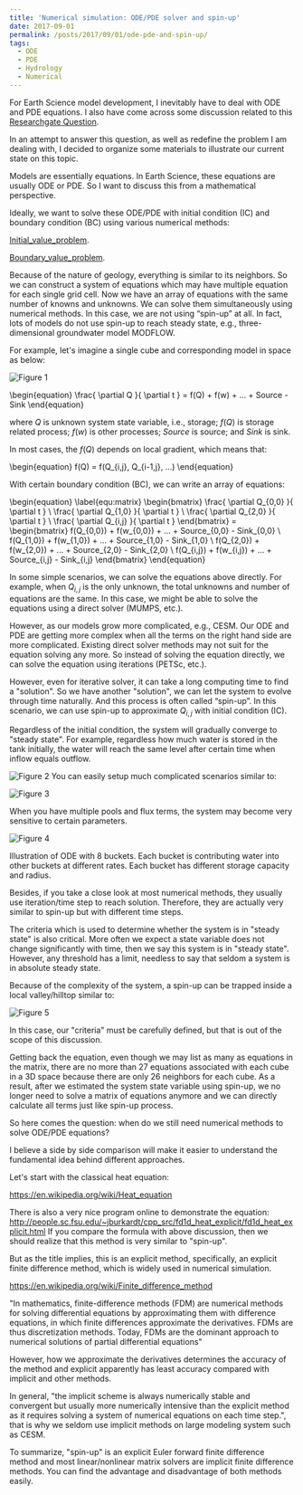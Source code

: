 ```yaml
---
title: 'Numerical simulation: ODE/PDE solver and spin-up'
date: 2017-09-01
permalink: /posts/2017/09/01/ode-pde-and-spin-up/
tags:
  - ODE
  - PDE
  - Hydrology
  - Numerical
---
```

For Earth Science model development, I inevitably have to deal with ODE and PDE equations. I also have come across some discussion related to this 
[Researchgate Question](https://www.researchgate.net/post/What_does_one_mean_by_Model_Spin_Up_Time).


In an attempt to answer this question, as well as redefine the problem I am dealing with, I decided to organize some materials to illustrate our current state on this topic.

Models are essentially equations. In Earth Science, these equations are usually ODE or PDE. So I want to discuss this from a mathematical perspective.

Ideally, we want to solve these ODE/PDE with initial condition (IC) and boundary condition (BC) using various numerical methods:

[Initial_value_problem](https://en.wikipedia.org/wiki/Initial_value_problem).

[Boundary_value_problem](https://en.wikipedia.org/wiki/Boundary_value_problem).


Because of the nature of geology, everything is similar to its neighbors. So we can construct a system of equations which may have multiple equation for each single grid cell. Now we have an array of equations with the same number of knowns and unknowns. We can solve them simultaneously using numerical methods. In this case, we are not using “spin-up” at all. In fact, lots of models do not use spin-up to reach steady state, e.g., three-dimensional groundwater model MODFLOW.

For example, let's imagine a single cube and corresponding model in space as below:

![Figure 1](https://github.com/changliao/changliao.github.io/blob/main/_figure/cube.png?raw=true)

\begin{equation}
\frac{ \partial Q }{ \partial t } = f(Q) + f(w) + ... + Source - Sink
\end{equation}

where $Q$ is unknown system state variable, i.e., storage;
$f(Q)$ is storage related process;
$f(w)$ is other processes;
$Source$ is source;
and $Sink$ is sink.

In most cases, the $f(Q)$ depends on local gradient, which means that:

\begin{equation}
f(Q) = f(Q_{i,j}, Q_{i-1,j}, ...)
\end{equation}

With certain boundary condition (BC), we can write an array of equations:

\begin{equation} \label{equ:matrix}
\begin{bmatrix}
      \frac{ \partial Q_{0,0} }{ \partial t }  \\
      \frac{ \partial Q_{1,0} }{ \partial t }  \\
      \frac{ \partial Q_{2,0} }{ \partial t }  \\
      \frac{ \partial Q_{i,j} }{ \partial t }
     \end{bmatrix} =
     \begin{bmatrix}
       f(Q_{0,0}) + f(w_{0,0}) + ... + Source_{0,0} - Sink_{0,0} \\
       f(Q_{1,0}) + f(w_{1,0}) + ... + Source_{1,0} - Sink_{1,0} \\
       f(Q_{2,0}) + f(w_{2,0}) + ... + Source_{2,0} - Sink_{2,0} \\
       f(Q_{i,j}) + f(w_{i,j}) + ... + Source_{i,j} - Sink_{i,j}
     \end{bmatrix}
\end{equation}


In some simple scenarios, we can solve the equations above directly. For example, when $Q_{i,j}$ is the only unknown, the total unknowns and number of equations are the same. In this case, we might be able to solve the equations using a direct solver (MUMPS, etc.).

However, as our models grow more complicated, e.g., CESM. Our ODE and PDE are getting more complex when all the terms on the right hand side are more complicated. Existing direct solver methods may not suit for the equation solving any more. So instead of solving the equation directly, we can solve the equation using iterations (PETSc, etc.).

However, even for iterative solver, it can take a long computing time to find a "solution". So we have another "solution", we can let the system to evolve through time naturally. And this process is often called “spin-up”. In this scenario, we can use spin-up to approximate $Q_{i,j}$ with initial condition (IC).

Regardless of the initial condition, the system will gradually converge to "steady state". For example, regardless how much water is stored in the tank initially, the water will reach the same level after certain time when inflow equals outflow.

![Figure 2](https://github.com/changliao/changliao.github.io/blob/main/_figure/water_tank.png?raw=true)
You can easily setup much complicated scenarios similar to:

![Figure 3](https://github.com/changliao/changliao.github.io/blob/main/_figure/ode_pde.png?raw=true)

When you have multiple pools and flux terms, the system may become very sensitive to certain parameters.

![Figure 4](https://github.com/changliao/changliao.github.io/blob/main/_figure/ode_simulator.gif?raw=true)

Illustration of ODE with 8 buckets. Each bucket is contributing water into other buckets at different rates. Each bucket has different storage capacity and radius.


Besides, if you take a close look at most numerical methods, they usually use iteration/time step to reach solution. Therefore, they are actually very similar to spin-up but with different time steps.

The criteria which is used to determine whether the system is in "steady state" is also critical. More often we expect a state variable does not change significantly with time, then we say this system is in "steady state". However, any threshold has a limit, needless to say that seldom a system is in absolute steady state.

Because of the complexity of the system, a spin-up can be trapped inside a local valley/hilltop similar to:

![Figure 5](https://github.com/changliao/changliao.github.io/blob/main/_figure/global_optimization.png?raw=true)

In this case, our "criteria" must be carefully defined, but that is out of the scope of this discussion.

Getting back the equation, even though we may list as many as equations in the matrix, there are no more than 27 equations associated with each cube in a 3D space because there are only 26 neighbors for each cube. As a result, after we estimated the system state variable using spin-up, we no longer need to solve a matrix of equations anymore and we can directly calculate all terms just like spin-up process.

So here comes the question: when do we still need numerical methods to solve ODE/PDE equations?

I believe a side by side comparison will make it easier to understand the fundamental idea behind different approaches.

Let's start with the classical heat equation:

https://en.wikipedia.org/wiki/Heat_equation

There is also a very nice program online to demonstrate the equation:
http://people.sc.fsu.edu/~jburkardt/cpp_src/fd1d_heat_explicit/fd1d_heat_explicit.html
If you compare the formula with above discussion, then we should realize that this method is very similar to "spin-up".

But as the title implies, this is an explicit method, specifically, an explicit finite difference method, which is widely used in numerical simulation.

https://en.wikipedia.org/wiki/Finite_difference_method

"In mathematics, finite-difference methods (FDM) are numerical methods for solving differential equations by approximating them with difference equations, in which finite differences approximate the derivatives. FDMs are thus discretization methods. Today, FDMs are the dominant approach to numerical solutions of partial differential equations"

However, how we approximate the derivatives determines the accuracy of the method and explicit apparently has least accuracy compared with implicit and other methods.

In general, "the implicit scheme is always numerically stable and convergent but usually more numerically intensive than the explicit method as it requires solving a system of numerical equations on each time step.", that is why we seldom use implicit methods on large modeling system such as CESM.

To summarize, "spin-up" is an explicit Euler forward finite difference method and most linear/nonlinear matrix solvers are implicit finite difference methods.
You can find the advantage and disadvantage of both methods easily.



